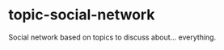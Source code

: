 topic-social-network
====================

Social network based on topics to discuss about... everything.
